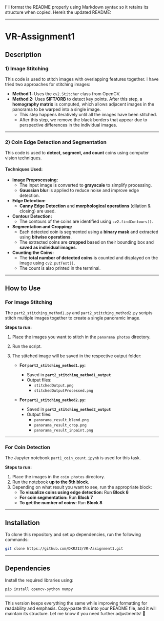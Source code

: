 I'll format the README properly using Markdown syntax so it retains its structure when copied. Here’s the updated README:

---

# **VR-Assignment1**

## **Description**

### **1) Image Stitching**  
This code is used to stitch images with overlapping features together. I have tried two approaches for stitching images:  

- **Method 1:** Uses the `cv2.Stitcher` class from OpenCV.  
- **Method 2:** Uses **SIFT/ORB** to detect key points. After this step, a **homography matrix** is computed, which allows adjacent images in the panorama to be warped into a single image.  
  - This step happens iteratively until all the images have been stitched.  
  - After this step, we remove the black borders that appear due to perspective differences in the individual images.

---

### **2) Coin Edge Detection and Segmentation**  
This code is used to **detect, segment, and count** coins using computer vision techniques.  

#### **Techniques Used:**
- **Image Preprocessing:**  
  - The input image is converted to **grayscale** to simplify processing.  
  - **Gaussian blur** is applied to reduce noise and improve edge detection.  
- **Edge Detection:**  
  - **Canny Edge Detection** and **morphological operations** (dilation & closing) are used.  
- **Contour Detection:**  
  - The contours of the coins are identified using `cv2.findContours()`.  
- **Segmentation and Cropping:**  
  - Each detected coin is segmented using a **binary mask** and extracted using **bitwise operations**.  
  - The extracted coins are **cropped** based on their bounding box and **saved as individual images**.  
- **Counting the Coins:**  
  - The **total number of detected coins** is counted and displayed on the image using `cv2.putText()`.  
  - The count is also printed in the terminal.

---

## **How to Use**

### **For Image Stitching**  
The `part2_stitching_method1.py` and `part2_stitching_method2.py` scripts stitch multiple images together to create a single panoramic image.  

**Steps to run:**  
1. Place the images you want to stitch in the `panorama photos` directory.  
2. Run the script.  
3. The stitched image will be saved in the respective output folder:  

   - **For `part2_stitching_method1.py`:**  
     - Saved in **`part2_stitching_method1_output`**  
     - Output files:  
       - `stitchedOutput.png`  
       - `stitchedOutputProcessed.png`  

   - **For `part2_stitching_method2.py`:**  
     - Saved in **`part2_stitching_method2_output`**  
     - Output files:  
       - `panorama_result_blend.png`  
       - `panorama_result_crop.png`  
       - `panorama_result_inpaint.png`  

---

### **For Coin Detection**  
The Jupyter notebook `part1_coin_count.ipynb` is used for this task.  

**Steps to run:**  
1. Place the images in the `coin_photos` directory.  
2. Run the notebook **up to the 5th block**.  
3. Depending on what result you want to see, run the appropriate block:  
   - **To visualize coins using edge detection:** Run **Block 6**  
   - **For coin segmentation:** Run **Block 7**  
   - **To get the number of coins:** Run **Block 8**  

---

## **Installation**
To clone this repository and set up dependencies, run the following commands:

```bash
git clone https://github.com/DKRJ13/VR-Assignment1.git
```

---

## **Dependencies**
Install the required libraries using:

```bash
pip install opencv-python numpy
```

---

This version keeps everything the same while improving formatting for readability and emphasis. Copy-paste this into your README file, and it will maintain its structure. Let me know if you need further adjustments! 🚀
